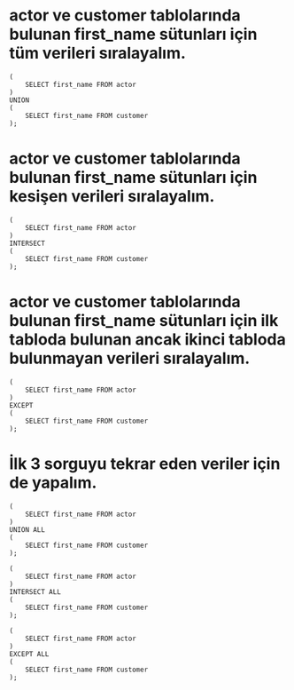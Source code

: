 # actor ve customer tablolarında bulunan first_name sütunları için tüm verileri sıralayalım.
```
(
	SELECT first_name FROM actor 
)
UNION
(
	SELECT first_name FROM customer
);

```

# actor ve customer tablolarında bulunan first_name sütunları için kesişen verileri sıralayalım.
```
(
	SELECT first_name FROM actor 
)
INTERSECT
(
	SELECT first_name FROM customer
);

```
# actor ve customer tablolarında bulunan first_name sütunları için ilk tabloda bulunan ancak ikinci tabloda bulunmayan verileri sıralayalım.
```
(
	SELECT first_name FROM actor 
)
EXCEPT
(
	SELECT first_name FROM customer
);

```

# İlk 3 sorguyu tekrar eden veriler için de yapalım.
```
(
	SELECT first_name FROM actor
)
UNION ALL
(
	SELECT first_name FROM customer
);

(
	SELECT first_name FROM actor
)
INTERSECT ALL
(
	SELECT first_name FROM customer
);

(
	SELECT first_name FROM actor
)
EXCEPT ALL
(
	SELECT first_name FROM customer
);

```
